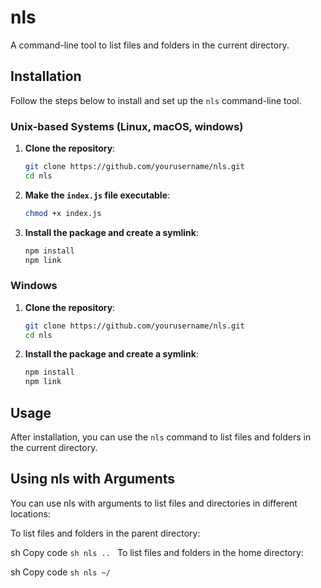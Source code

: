 # nls

A command-line tool to list files and folders in the current directory.

## Installation

Follow the steps below to install and set up the `nls` command-line tool.

### Unix-based Systems (Linux, macOS, windows)

1. **Clone the repository**:

    ```sh
    git clone https://github.com/yourusername/nls.git
    cd nls
    ```

2. **Make the `index.js` file executable**:

    ```sh
    chmod +x index.js
    ```

3. **Install the package and create a symlink**:

    ```sh
    npm install
    npm link
    ```

### Windows

1. **Clone the repository**:

    ```sh
    git clone https://github.com/yourusername/nls.git
    cd nls
    ```

2. **Install the package and create a symlink**:

    ```sh
    npm install
    npm link
    ```

## Usage

After installation, you can use the `nls` command to list files and folders in the current directory.


## Using nls with Arguments

You can use nls with arguments to list files and directories in different locations:

To list files and folders in the parent directory:

sh
Copy code
```sh nls .. ```
To list files and folders in the home directory:

sh
Copy code
```sh nls ~/ ```
